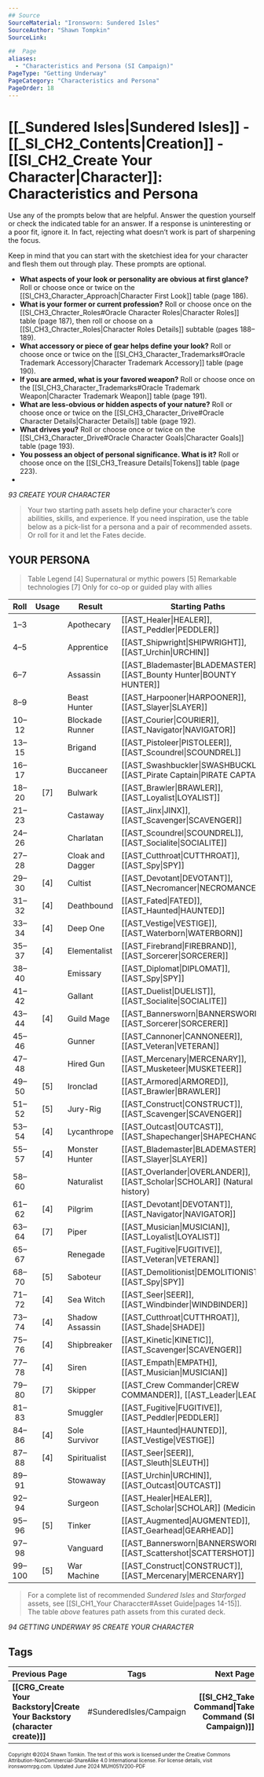 ```yaml
---
## Source
SourceMaterial: "Ironsworn: Sundered Isles"
SourceAuthor: "Shawn Tompkin"
SourceLink: 

##  Page
aliases: 
  - "Characteristics and Persona (SI Campaign)"
PageType: "Getting Underway"
PageCategory: "Characteristics and Persona"
PageOrder: 18
---
```

# [[_Sundered Isles|Sundered Isles]] - [[_SI_CH2_Contents|Creation]] - [[SI_CH2_Create Your Character|Character]]: Characteristics and Persona
Use any of the prompts below that are helpful. Answer the question yourself or check the indicated table for an answer. If a response is  uninteresting or a poor fit, ignore it. In fact, rejecting what doesn’t work is part of sharpening the focus.

Keep in mind that you can start with the sketchiest idea for your character and flesh them out through play. These prompts are optional.
- **What aspects of your look or personality are obvious at first glance?** Roll or choose once or twice on the [[SI_CH3_Character_Approach|Character First Look]] table (page 186).
- **What is your former or current profession?** Roll or choose once on the [[SI_CH3_Chracter_Roles#Oracle Character Roles|Character Roles]] table (page 187), then roll or choose on a [[SI_CH3_Chracter_Roles|Character Roles Details]] subtable (pages 188–189).
- **What accessory or piece of gear helps define your look?** Roll or choose once or twice on the [[SI_CH3_Character_Trademarks#Oracle Trademark Accessory|Character Trademark Accessory]] table (page 190).
- **If you are armed, what is your favored weapon?** Roll or choose once on the [[SI_CH3_Character_Trademarks#Oracle Trademark Weapon|Character Trademark Weapon]] table (page 191).
- **What are less-obvious or hidden aspects of your nature?** Roll or choose once or twice on the [[SI_CH3_Character_Drive#Oracle Character Details|Character Details]] table (page 192).
- **What drives you?** Roll or choose once or twice on the [[SI_CH3_Character_Drive#Oracle Character Goals|Character Goals]] table (page 193).
- **You possess an object of personal significance. What is it?** Roll or choose once on the [[SI_CH3_Treasure Details|Tokens]] table (page 223).
- 
*93 CREATE YOUR CHARACTER*

> Your two starting path assets help define your character’s core abilities, skills, and experience. If you need inspiration, use the table below as a pick-list for a persona and a pair of recommended assets. Or roll for it and let the Fates decide.

## YOUR PERSONA 
> Table Legend
> [4] Supernatural or mythic powers
> [5] Remarkable technologies
> [7] Only for co-op or guided play with allies

| Roll | Usage | Result | Starting Paths |
| :---: | :---: | --- | --- |
| 1–3 |  | Apothecary | [[AST_Healer\|HEALER]], [[AST_Peddler\|PEDDLER]] |
| 4–5 |  | Apprentice | [[AST_Shipwright\|SHIPWRIGHT]], [[AST_Urchin\|URCHIN]] |
| 6–7 |  | Assassin | [[AST_Blademaster\|BLADEMASTER]], [[AST_Bounty Hunter\|BOUNTY HUNTER]] |
| 8–9 |  | Beast Hunter | [[AST_Harpooner\|HARPOONER]], [[AST_Slayer\|SLAYER]] |
| 10–12 |  | Blockade Runner | [[AST_Courier\|COURIER]], [[AST_Navigator\|NAVIGATOR]] |
| 13–15 |  | Brigand | [[AST_Pistoleer\|PISTOLEER]], [[AST_Scoundrel\|SCOUNDREL]] |
| 16–17 |  | Buccaneer | [[AST_Swashbuckler\|SWASHBUCKLER]], [[AST_Pirate Captain\|PIRATE CAPTAIN]] |
| 18–20 | [7] | Bulwark | [[AST_Brawler\|BRAWLER]], [[AST_Loyalist\|LOYALIST]] |
| 21–23 |  | Castaway | [[AST_Jinx\|JINX]], [[AST_Scavenger\|SCAVENGER]] |
| 24–26 |  | Charlatan | [[AST_Scoundrel\|SCOUNDREL]], [[AST_Socialite\|SOCIALITE]] |
| 27–28 |  | Cloak and Dagger | [[AST_Cutthroat\|CUTTHROAT]], [[AST_Spy\|SPY]] |
| 29–30 | [4] | Cultist | [[AST_Devotant\|DEVOTANT]], [[AST_Necromancer\|NECROMANCER]] |
| 31–32 | [4] | Deathbound | [[AST_Fated\|FATED]], [[AST_Haunted\|HAUNTED]] |
| 33–34 | [4] | Deep One | [[AST_Vestige\|VESTIGE]], [[AST_Waterborn\|WATERBORN]] |
| 35–37 | [4] | Elementalist | [[AST_Firebrand\|FIREBRAND]], [[AST_Sorcerer\|SORCERER]] |
| 38–40 |  | Emissary | [[AST_Diplomat\|DIPLOMAT]], [[AST_Spy\|SPY]] |
| 41–42 |  | Gallant | [[AST_Duelist\|DUELIST]], [[AST_Socialite\|SOCIALITE]] |
| 43–44 | [4] | Guild Mage | [[AST_Bannersworn\|BANNERSWORN]], [[AST_Sorcerer\|SORCERER]] |
| 45–46 |  | Gunner | [[AST_Cannoner\|CANNONEER]], [[AST_Veteran\|VETERAN]] |
| 47–48 |  | Hired Gun | [[AST_Mercenary\|MERCENARY]], [[AST_Musketeer\|MUSKETEER]] |
| 49–50 | [5] | Ironclad | [[AST_Armored\|ARMORED]], [[AST_Brawler\|BRAWLER]] |
| 51–52 | [5] | Jury-Rig | [[AST_Construct\|CONSTRUCT]], [[AST_Scavenger\|SCAVENGER]] |
| 53–54 | [4] | Lycanthrope | [[AST_Outcast\|OUTCAST]], [[AST_Shapechanger\|SHAPECHANGER]] |
| 55–57 | [4] | Monster Hunter | [[AST_Blademaster\|BLADEMASTER]], [[AST_Slayer\|SLAYER]] |
| 58–60 |  | Naturalist | [[AST_Overlander\|OVERLANDER]], [[AST_Scholar\|SCHOLAR]] (Natural history) |
| 61–62 | [4] | Pilgrim | [[AST_Devotant\|DEVOTANT]], [[AST_Navigator\|NAVIGATOR]] |
| 63–64 | [7] | Piper | [[AST_Musician\|MUSICIAN]], [[AST_Loyalist\|LOYALIST]] |
| 65–67 |  | Renegade | [[AST_Fugitive\|FUGITIVE]], [[AST_Veteran\|VETERAN]] |
| 68–70 | [5] | Saboteur | [[AST_Demolitionist\|DEMOLITIONIST]], [[AST_Spy\|SPY]] |
| 71–72 | [4] | Sea Witch | [[AST_Seer\|SEER]], [[AST_Windbinder\|WINDBINDER]] |
| 73–74 | [4] | Shadow Assassin | [[AST_Cutthroat\|CUTTHROAT]], [[AST_Shade\|SHADE]] |
| 75–76 | [4] | Shipbreaker | [[AST_Kinetic\|KINETIC]], [[AST_Scavenger\|SCAVENGER]] |
| 77–78 | [4] | Siren | [[AST_Empath\|EMPATH]], [[AST_Musician\|MUSICIAN]] |
| 79–80 | [7] | Skipper | [[AST_Crew Commander\|CREW COMMANDER]], [[AST_Leader\|LEADER]] |
| 81–83 |  | Smuggler | [[AST_Fugitive\|FUGITIVE]], [[AST_Peddler\|PEDDLER]] |
| 84–86 | [4] | Sole Survivor | [[AST_Haunted\|HAUNTED]], [[AST_Vestige\|VESTIGE]] |
| 87–88 | [4] | Spiritualist | [[AST_Seer\|SEER]], [[AST_Sleuth\|SLEUTH]] |
| 89–91 |  | Stowaway | [[AST_Urchin\|URCHIN]], [[AST_Outcast\|OUTCAST]] |
| 92–94 |  | Surgeon | [[AST_Healer\|HEALER]], [[AST_Scholar\|SCHOLAR]] (Medicine) |
| 95–96 | [5] | Tinker | [[AST_Augmented\|AUGMENTED]], [[AST_Gearhead\|GEARHEAD]] |
| 97–98 |  | Vanguard | [[AST_Bannersworn\|BANNERSWORN]], [[AST_Scattershot\|SCATTERSHOT]] |
| 99–100 | [5] | War Machine | [[AST_Construct\|CONSTRUCT]], [[AST_Mercenary\|MERCENARY]] |

> For a complete list of recommended _Sundered Isles_ and _Starforged_ assets, see [[SI_CH1_Your Characcter#Asset Guide|pages 14-15]]. The table _above_ features path assets from this curated deck.

*94 GETTING UNDERWAY*
*95 CREATE YOUR CHARACTER*

## Tags

| Previous Page | Tags | Next Page |
| :--- | :---: | ---: |
| **[[CRG_Create Your Backstory\|Create Your Backstory (character create)]]** | #SunderedIsles/Campaign | **[[SI_CH2_Take Command\|Take Command (SI Campaign)]]** |

<font size=-2>Copyright ©2024 Shawn Tomkin. The text of this work is licensed under the Creative Commons Attribution-NonCommercial-ShareAlike 4.0 International license. For license details, visit ironswornrpg.com. Updated June 2024 MUH051V200-PDF</font>